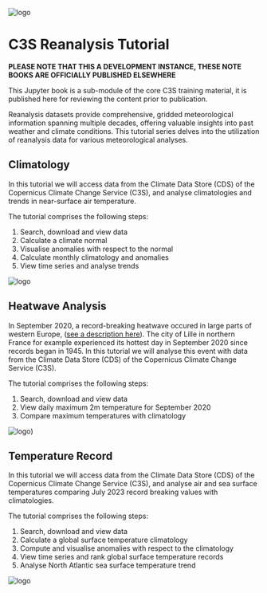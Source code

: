 ![logo](https://climate.copernicus.eu/sites/default/files/2025-03/logoline_c3s.png)

# C3S Reanalysis Tutorial

**PLEASE NOTE THAT THIS A DEVELOPMENT INSTANCE, THESE NOTE BOOKS ARE OFFICIALLY PUBLISHED ELSEWHERE**

This Jupyter book is a sub-module of the core C3S training material, it is published here for reviewing the
content prior to publication.

Reanalysis datasets provide comprehensive, gridded meteorological information spanning multiple decades, offering valuable insights into past weather and climate conditions. This tutorial series delves into the utilization of reanalysis data for various meteorological analyses.

## Climatology

In this tutorial we will access data from the Climate Data Store (CDS) of the Copernicus Climate Change Service (C3S), and analyse climatologies and trends in near-surface air temperature. 

The tutorial comprises the following steps:

1. Search, download and view data
2. Calculate a climate normal
3. Visualise anomalies with respect to the normal
4. Calculate monthly climatology and anomalies
5. View time series and analyse trends

![logo](./img/climatology_banner.png)


## Heatwave Analysis

In September 2020, a record-breaking heatwave occured in large parts of western Europe, ([see a description here](https://climate.copernicus.eu/september-brings-record-breaking-warm-temperatures-and-low-sea-ice)). The city of Lille in northern France for example experienced its hottest day in September 2020 since records began in 1945. In this tutorial we will analyse this event with data from the Climate Data Store (CDS) of the Copernicus Climate Change Service (C3S).

The tutorial comprises the following steps:

1. Search, download and view data
2. View daily maximum 2m temperature for September 2020
3. Compare maximum temperatures with climatology

![logo](./img/Temp_records_banner.png))


## Temperature Record

In this tutorial we will access data from the Climate Data Store (CDS) of the Copernicus Climate Change Service (C3S), and analyse air and sea surface temperatures comparing July 2023 record breaking values with climatologies. 

The tutorial comprises the following steps:

1. Search, download and view data
2. Calculate a global surface temperature climatology
3. Compute and visualise anomalies with respect to the climatology
4. View time series and rank global surface temperature records
5. Analyse North Atlantic sea surface temperature trend

![logo](img/reanalysis-temp-record-000.png)

   
